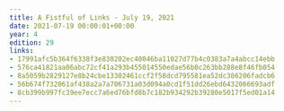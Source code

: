```yaml
---
title: A Fistful of Links - July 19, 2021
date: 2021-07-19 00:00:01+00:00
year: 4
edition: 29
links:
- 17991afc5b364f6338f3e830202ec40046ba11027d77b4c0383a7a4abcc14ebb
- 576ca41821aa06abc72cf41a293b455014550edae56b0c263bb288e8f46fb054
- 8a5059b2829127e8b24cbe13302461ccf2f58dcd795581ea52dc386206fadcb6
- 56b674f732061af438a2a7a706731a03d094a0cd1f51dd26ebd6432066693adf
- 8cb399b997fc39ee7ecc7a6ed76bfd8b7c182b934292b39280e5017f5ed01a14
---
```

